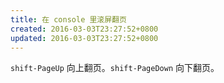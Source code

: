 ```yaml
---
title: 在 console 里滚屏翻页
created: 2016-03-03T23:27:52+0800
updated: 2016-03-03T23:27:52+0800
---
```



`shift-PageUp` 向上翻页。`shift-PageDown` 向下翻页。

